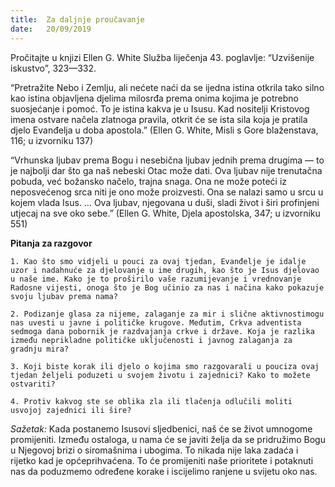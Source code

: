 ```yaml
---
title:  Za daljnje proučavanje
date:   20/09/2019
---
```


Pročitajte u knjizi Ellen G. White Služba liječenja 43. poglavlje: “Uzvišenije iskustvo”, 323—332.

“Pretražite Nebo i Zemlju, ali nećete naći da se ijedna istina otkrila tako silno kao istina objavljena djelima milosrđa prema onima kojima je potrebno suosjećanje i pomoć. To je istina kakva je u Isusu. Kad nositelji Kristovog imena ostvare načela zlatnoga pravila, otkrit će se ista sila koja je pratila djelo Evanđelja u doba apostola.” (Ellen G. White, Misli s Gore blaženstava, 116; u izvorniku 137)

“Vrhunska ljubav prema Bogu i nesebična ljubav jednih prema drugima — to je najbolji dar što ga naš nebeski Otac može dati. Ova ljubav nije trenutačna pobuda, već božansko načelo, trajna snaga. Ona ne može poteći iz neposvećenog srca niti je ono može proizvesti. Ona se nalazi samo u srcu u kojem vlada Isus. … Ova ljubav, njegovana u duši, sladi život i širi profinjeni utjecaj na sve oko sebe.” (Ellen G. White, Djela apostolska, 347; u izvorniku 551)

**Pitanja za razgovor**

`1.	Kao što smo vidjeli u pouci za ovaj tjedan, Evanđelje je idalje uzor i nadahnuće za djelovanje u ime drugih, kao što je Isus djelovao u naše ime. Kako je to proširilo vaše razumijevanje i vrednovanje Radosne vijesti, onoga što je Bog učinio za nas i načina kako pokazuje svoju ljubav prema nama?`

`2.	Podizanje glasa za nijeme, zalaganje za mir i slične aktivnostimogu nas uvesti u javne i političke krugove. Međutim, Crkva adventista sedmoga dana pobornik je razdvajanja crkve i države. Koja je razlika između neprikladne političke uključenosti i javnog zalaganja za gradnju mira?`

`3.	Koji biste korak ili djelo o kojima smo razgovarali u pouciza ovaj tjedan željeli poduzeti u svojem životu i zajednici? Kako to možete ostvariti?`

`4.	Protiv kakvog ste se oblika zla ili tlačenja odlučili moliti usvojoj zajednici ili šire?`

*Sažetak:* Kada postanemo Isusovi sljedbenici, naš će se život umnogome promijeniti. Između ostaloga, u nama će se javiti želja da se pridružimo Bogu u Njegovoj brizi o siromašnima i ubogima. To nikada nije laka zadaća i rijetko kad je općeprihvaćena. To će promijeniti naše prioritete i potaknuti nas da poduzmemo određene korake i iscijelimo ranjene u svijetu oko nas.
